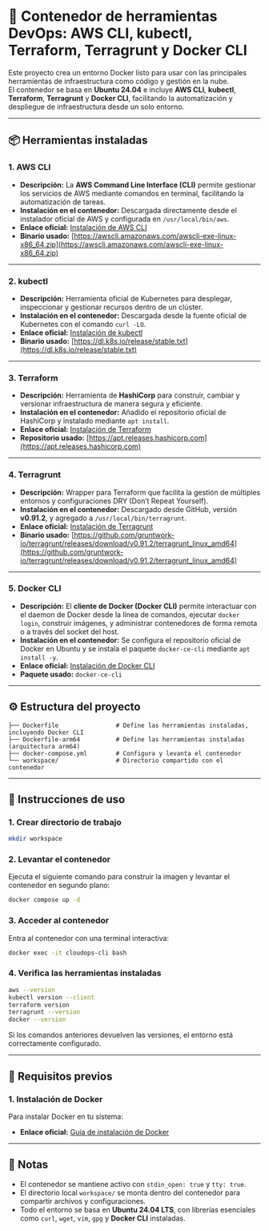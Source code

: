 # 🐳 Contenedor de herramientas DevOps: AWS CLI, kubectl, Terraform, Terragrunt y Docker CLI
Este proyecto crea un entorno Docker listo para usar con las principales herramientas de infraestructura como código y gestión en la nube.  
El contenedor se basa en **Ubuntu 24.04** e incluye **AWS CLI**, **kubectl**, **Terraform**, **Terragrunt** y **Docker CLI**, facilitando la automatización y despliegue de infraestructura desde un solo entorno.

---

## **📦 Herramientas instaladas**

### **1. AWS CLI**
- **Descripción:** La **AWS Command Line Interface (CLI)** permite gestionar los servicios de AWS mediante comandos en terminal, facilitando la automatización de tareas.  
- **Instalación en el contenedor:** Descargada directamente desde el instalador oficial de AWS y configurada en `/usr/local/bin/aws`.  
- **Enlace oficial:** [Instalación de AWS CLI](https://docs.aws.amazon.com/cli/latest/userguide/install-cliv2.html)  
- **Binario usado:** [https://awscli.amazonaws.com/awscli-exe-linux-x86_64.zip](https://awscli.amazonaws.com/awscli-exe-linux-x86_64.zip)

---

### **2. kubectl**
- **Descripción:** Herramienta oficial de Kubernetes para desplegar, inspeccionar y gestionar recursos dentro de un clúster.  
- **Instalación en el contenedor:** Descargada desde la fuente oficial de Kubernetes con el comando `curl -LO`.  
- **Enlace oficial:** [Instalación de kubectl](https://kubernetes.io/docs/tasks/tools/install-kubectl/)  
- **Binario usado:** [https://dl.k8s.io/release/stable.txt](https://dl.k8s.io/release/stable.txt)

---

### **3. Terraform**
- **Descripción:** Herramienta de **HashiCorp** para construir, cambiar y versionar infraestructura de manera segura y eficiente.  
- **Instalación en el contenedor:** Añadido el repositorio oficial de HashiCorp y instalado mediante `apt install`.  
- **Enlace oficial:** [Instalación de Terraform](https://learn.hashicorp.com/tutorials/terraform/install-cli)  
- **Repositorio usado:** [https://apt.releases.hashicorp.com](https://apt.releases.hashicorp.com)

---

### **4. Terragrunt**
- **Descripción:** Wrapper para Terraform que facilita la gestión de múltiples entornos y configuraciones DRY (Don’t Repeat Yourself).  
- **Instalación en el contenedor:** Descargado desde GitHub, versión **v0.91.2**, y agregado a `/usr/local/bin/terragrunt`.  
- **Enlace oficial:** [Instalación de Terragrunt](https://terragrunt.gruntwork.io/docs/getting-started/install/)  
- **Binario usado:** [https://github.com/gruntwork-io/terragrunt/releases/download/v0.91.2/terragrunt_linux_amd64](https://github.com/gruntwork-io/terragrunt/releases/download/v0.91.2/terragrunt_linux_amd64)

---

### **5. Docker CLI**
- **Descripción:** El **cliente de Docker (Docker CLI)** permite interactuar con el daemon de Docker desde la línea de comandos, ejecutar `docker login`, construir imágenes, y administrar contenedores de forma remota o a través del socket del host.  
- **Instalación en el contenedor:** Se configura el repositorio oficial de Docker en Ubuntu y se instala el paquete `docker-ce-cli` mediante `apt install -y`.  
- **Enlace oficial:** [Instalación de Docker CLI](https://docs.docker.com/engine/install/ubuntu/)  
- **Paquete usado:** `docker-ce-cli`

---

## **⚙️ Estructura del proyecto**
```
├── Dockerfile                # Define las herramientas instaladas, incluyendo Docker CLI
├── Dockerfile-arm64          # Define las herramientas instaladas (arquitectura arm64)
├── docker-compose.yml        # Configura y levanta el contenedor
└── workspace/                # Directorio compartido con el contenedor
```

---

## **🚀 Instrucciones de uso**

### **1. Crear directorio de trabajo**
```bash
mkdir workspace
```

### **2. Levantar el contenedor**
Ejecuta el siguiente comando para construir la imagen y levantar el contenedor en segundo plano:
```bash
docker compose up -d
```

### **3. Acceder al contenedor**
Entra al contenedor con una terminal interactiva:
```bash
docker exec -it cloudops-cli bash
```

### **4. Verifica las herramientas instaladas**
```bash
aws --version
kubectl version --client
terraform version
terragrunt --version
docker --version
```
Si los comandos anteriores devuelven las versiones, el entorno está correctamente configurado.

---

## **🧰 Requisitos previos**
### **1. Instalación de Docker**
Para instalar Docker en tu sistema:
- **Enlace oficial:** [Guía de instalación de Docker](https://docs.docker.com/engine/install/)

---

## **🧾 Notas**
- El contenedor se mantiene activo con `stdin_open: true` y `tty: true`.  
- El directorio local `workspace/` se monta dentro del contenedor para compartir archivos y configuraciones.  
- Todo el entorno se basa en **Ubuntu 24.04 LTS**, con librerías esenciales como `curl`, `wget`, `vim`, `gpg` y **Docker CLI** instaladas.  
